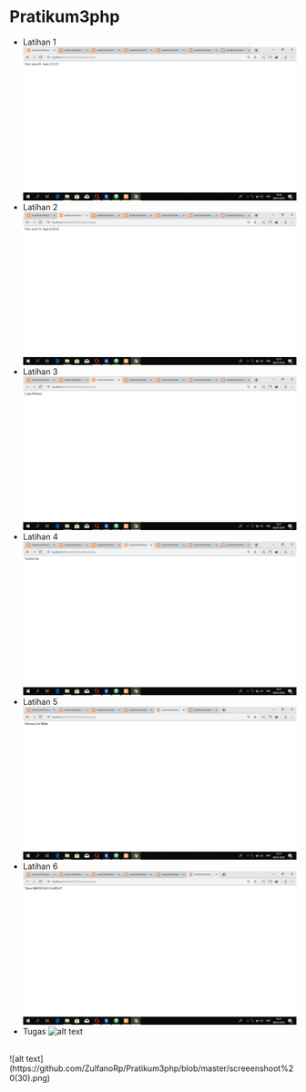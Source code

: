 # Pratikum3php
* Latihan 1
![alt text](https://github.com/ZulfanoRp/Pratikum3php/blob/master/Latihan%201.png)
* Latihan 2
![alt text](https://github.com/ZulfanoRp/Pratikum3php/blob/master/Latihan%202.png)
* Latihan 3
![alt text](https://github.com/ZulfanoRp/Pratikum3php/blob/master/Latihan%203.png)
* Latihan 4
![alt text](https://github.com/ZulfanoRp/Pratikum3php/blob/master/Latihan%204.png)
* Latihan 5
![alt text](https://github.com/ZulfanoRp/Pratikum3php/blob/master/Latihan%205.png)
* Latihan 6
![alt text](https://github.com/ZulfanoRp/Pratikum3php/blob/master/Latihan%206.png)
* Tugas
![alt text](https://github.com/ZulfanoRp/Pratikum3php/blob/master/screeenshoot%20(29).png)
<br>
![alt text](https://github.com/ZulfanoRp/Pratikum3php/blob/master/screeenshoot%20(30).png)
